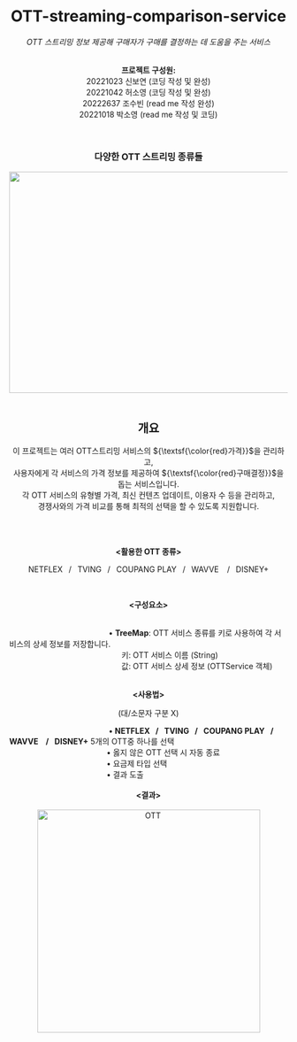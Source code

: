 <div align="center">
  <h1>OTT-streaming-comparison-service</h1>

  <em>OTT 스트리밍 정보 제공해 구매자가 구매를 결정하는 데 도움을 주는 서비스</em>
  <br/>
  <br/>

  <strong>프로젝트 구성원:</strong><br/>
  20221023 신보연 (코딩 작성 및 완성)<br/> 
  20221042 허소영 (코딩 작성 및 완성)<br/>
  20222637 조수빈 (read me 작성 완성)<br/>
  20221018 박소영 (read me 작성 및 코딩)

  <br/>
  <h3>다양한 OTT 스트리밍 종류들</h3>
  <img src="https://github.com/Boyeon-Shin/ott-streaming-service/assets/141127815/42b0a714-af38-497d-bd0e-b8abc5aa24d6" width="600" height="400"/>

<br/>
<br/>

## 개요<br/>
이 프로젝트는 여러 OTT스트리밍 서비스의 ${\textsf{\color{red}가격}}$을 관리하고, </br>
사용자에게 각 서비스의 가격 정보를 제공하여 ${\textsf{\color{red}구매결정}}$을 돕는 서비스입니다. </br>
각 OTT 서비스의 유형별 가격, 최신 컨텐츠 업데이트, 이용자 수 등을 관리하고, </br> 경쟁사와의 가격 비교를 통해 최적의 선택을 할 수 있도록 지원합니다.
</div>

<div align=center>

<br/> 
<br/>

**<활용한 OTT 종류>**
<br/>

NETFLEX &ensp;/&ensp; TVING &ensp;/&ensp; COUPANG PLAY &ensp;/&ensp; WAVVE &ensp; /&ensp; DISNEY+

<br/>

**<구성요소>** <br/>
<br/>

<div align=left>

&emsp;&emsp;&nbsp;&emsp;&emsp;&emsp;&emsp; &emsp;&emsp;&emsp;&emsp;&emsp;&emsp;  • **TreeMap**:   OTT 서비스 종류를 키로 사용하여 각 서비스의 상세 정보를 저장합니다.<br/>
&emsp;&emsp;&emsp;&emsp;&emsp;&emsp;&emsp;&emsp;&emsp;&emsp;&emsp;&emsp;&emsp;&emsp;&ensp;키: OTT 서비스 이름 (String)<br/>
&emsp;&emsp;&emsp;&emsp;&emsp;&emsp;&emsp;&emsp;&emsp;&emsp;&emsp;&emsp;&emsp;&emsp;&ensp;값: OTT 서비스 상세 정보 (OTTService 객체)<br/>
<br/>

  <div align=center>

  **<사용법>** 


 (대/소문자 구분 X) <br/>
 
<div align=left>
&emsp;&emsp;&nbsp;&emsp;&emsp;&emsp;&emsp; &emsp;&emsp;&emsp;&emsp;&emsp;&emsp; •<strong> NETFLEX &ensp;/&ensp; TVING &ensp;/&ensp; COUPANG PLAY &ensp;/&ensp; WAVVE &ensp; /&ensp; DISNEY+</strong> 5개의 OTT중 하나를 선택 <br/>
&emsp;&emsp;&nbsp;&emsp;&emsp;&emsp;&emsp; &emsp;&emsp;&emsp;&emsp;&emsp;&emsp;• 옳지 않은 OTT 선택 시 자동 종료 <br/>
&emsp;&emsp;&nbsp;&emsp;&emsp;&emsp;&emsp; &emsp;&emsp;&emsp;&emsp;&emsp;&emsp;• 요금제 타입 선택 <br/>
&emsp;&emsp;&nbsp;&emsp;&emsp;&emsp;&emsp; &emsp;&emsp;&emsp;&emsp;&emsp;&emsp;• 결과 도출<br/>
</br>
    
  <div align=center>
    <strong><결과></strong></br></br>
<img width="403" alt="OTT" src="https://github.com/Boyeon-Shin/ott-streaming-comparison-service/assets/131340991/83346f5f-80a0-4e87-b32f-b2c14df1d927">

</div>

  


